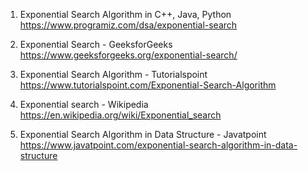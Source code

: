 

1. Exponential Search Algorithm in C++, Java, Python
https://www.programiz.com/dsa/exponential-search


2. Exponential Search - GeeksforGeeks
https://www.geeksforgeeks.org/exponential-search/


3. Exponential Search Algorithm - Tutorialspoint
https://www.tutorialspoint.com/Exponential-Search-Algorithm


4. Exponential search - Wikipedia
https://en.wikipedia.org/wiki/Exponential_search


5. Exponential Search Algorithm in Data Structure - Javatpoint
https://www.javatpoint.com/exponential-search-algorithm-in-data-structure